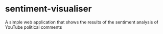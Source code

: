 # sentiment-visualiser
A simple web application that shows the results of the sentiment analysis of YouTube political comments 
